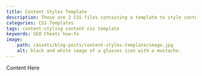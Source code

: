 ```yaml
---
title: Content Styles Template
description: These are 2 CSS files containing a template to style content. The first contains some default styling while the other is blank.
categories: CSS Templates
tags: content-styling content css template
keywords: SEO Cheats how-to
image:
	path: /assets/blog-posts/content-styles-template/image.jpg
	alt: black and white image of a glasses icon with a mustache.
---
```


Content Here